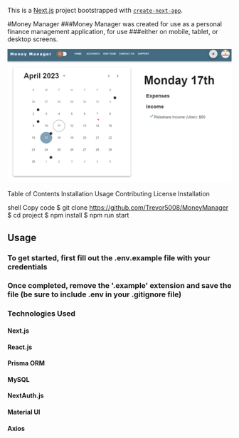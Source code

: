 This is a [Next.js](https://nextjs.org/) project bootstrapped with [`create-next-app`](https://github.com/vercel/next.js/tree/canary/packages/create-next-app).

#Money Manager
###Money Manager was created for use as a personal finance management application, for use
###either on mobile, tablet, or desktop screens.  

<img src="./public/assets/images/MoneyManager.png" alt="Project Dashboard" />

Table of Contents
Installation
Usage
Contributing
License
Installation

shell
Copy code
$ git clone https://github.com/Trevor5008/MoneyManager
$ cd project
$ npm install
$ npm run start

## Usage
### To get started, first fill out the .env.example file with your credentials
### Once completed, remove the '.example' extension and save the file (be sure to include .env in your .gitignore file)


### Technologies Used

#### Next.js
#### React.js
#### Prisma ORM
#### MySQL 
#### NextAuth.js
#### Material UI
#### Axios
